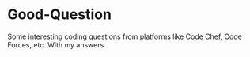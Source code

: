 # Good-Question
Some interesting coding questions from platforms like Code Chef, Code Forces, etc. With my answers
